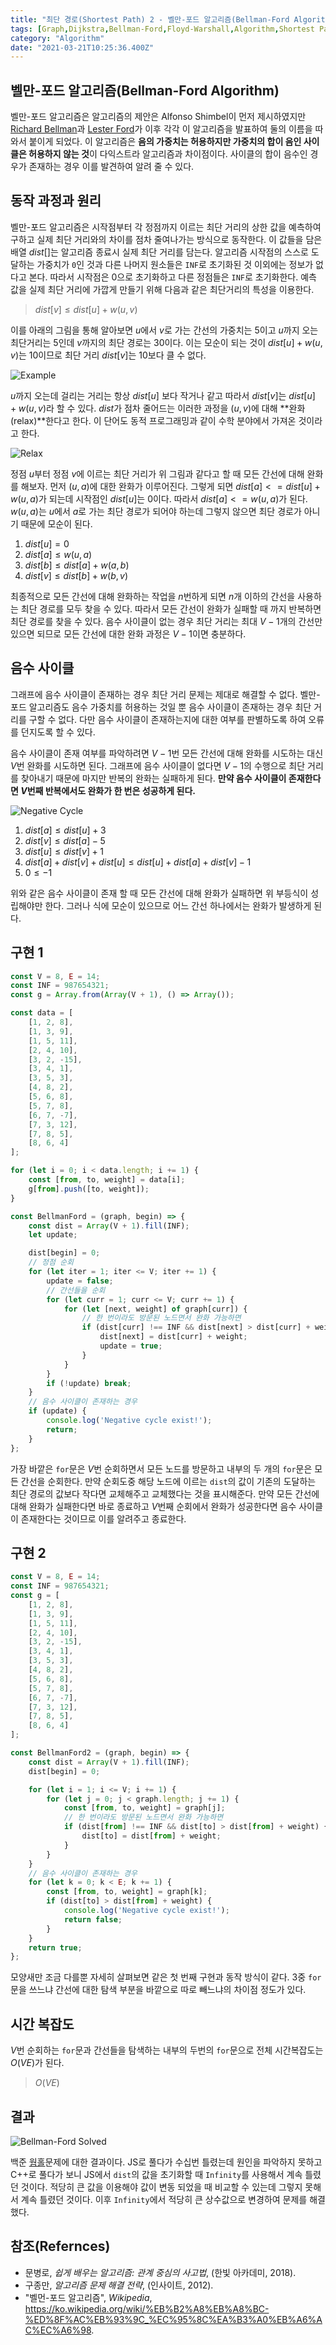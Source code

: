 ```yaml
---
title: "최단 경로(Shortest Path) 2 - 벨만-포드 알고리즘(Bellman-Ford Algorithm)"
tags: [Graph,Dijkstra,Bellman-Ford,Floyd-Warshall,Algorithm,Shortest Path]
category: "Algorithm"
date: "2021-03-21T10:25:36.400Z"
---
```


## 벨만-포드 알고리즘(Bellman-Ford Algorithm)

벨만-포드 알고리즘은 알고리즘의 제안은 Alfonso Shimbel이 먼저 제시하였지만 [Richard Bellman](https://en.wikipedia.org/wiki/Richard_E._Bellman)과 [Lester Ford](https://en.wikipedia.org/wiki/L._R._Ford_Jr.)가 이후 각각 이 알고리즘을 발표하여 둘의 이름을 따와서 붙이게 되었다. 이 알고리즘은 **음의 가중치는 허용하지만 가중치의 합이 음인 사이클은 허용하지 않는 것**이 다익스트라 알고리즘과 차이점이다. 사이클의 합이 음수인 경우가 존재하는 경우 이를 발견하여 알려 줄 수 있다.

## 동작 과정과 원리

벨만-포드 알고리즘은 시작점부터 각 정점까지 이르는 최단 거리의 상한 값을 예측하여 구하고 실제 최단 거리와의 차이를 점차 줄여나가는 방식으로 동작한다. 이 값들을 담은 배열 $dist[]$는 알고리즘 종료시 실제 최단 거리를 담는다. 알고리즘 시작점의 스스로 도달하는 가중치가 `0`인 것과 다른 나머지 원소들은 `INF`로 초기화된 것 이외에는 정보가 없다고 본다. 따라서 시작점은 0으로 초기화하고 다른 정점들은 `INF`로 초기화한다. 예측 값을 실제 최단 거리에 가깝게 만들기 위해 다음과 같은 최단거리의 특성을 이용한다.

> $dist[v] \leq dist[u] + w(u, v)$

이를 아래의 그림을 통해 알아보면 $u$에서 $v$로 가는 간선의 가중치는 $5$이고  $u$까지 오는 최단거리는 $5$인데 $v$까지의 최단 경로는 $30$이다. 이는 모순이 되는 것이 $dist[u] + w(u, v)$는 $10$이므로 최단 거리 $dist[v]$는 $10$보다 클 수 없다.

![Example](bellman-ford-example.png)

$u$까지 오는데 걸리는 거리는 항상 $dist[u]$ 보다 작거나 같고 따라서 $dist[v]$는 $dist[u] + w(u, v)$라 할 수 있다. $dist$가 점차 줄어드는 이러한 과정을 $(u ,v)$에 대해 **완화(relax)**한다고 한다. 이 단어도 동적 프로그래밍과 같이 수학 분야에서 가져온 것이라고 한다.

![Relax](relax.png)

정점 $u$부터 정점 $v$에 이르는 최단 거리가 위 그림과 같다고 할 때 모든 간선에 대해 완화를 해보자. 먼저 $(u, a)$에 대한 완화가 이루어진다. 그렇게 되면 $dist[a] <= dist[u] + w(u, a)$가 되는데 시작점인 $dist[u]$는 $0$이다. 따라서 $dist[a] <= w(u, a)$가 된다. $w(u, a)$는 $u$에서 $a$로 가는 최단 경로가 되어야 하는데 그렇지 않으면 최단 경로가 아니기 때문에 모순이 된다.

1. $dist[u] = 0$
2. $dist[a] \leq w(u, a)$
3. $dist[b] \leq dist[a] + w(a, b)$
4. $dist[v] \leq dist[b] + w(b, v)$

최종적으로 모든 간선에 대해 완화하는 작업을 $n$번하게 되면 $n$개 이하의 간선을 사용하는 최단 경로를 모두 찾을 수 있다. 따라서 모든 간선이 완화가 실패할 때 까지 반복하면 최단 경로를 찾을 수 있다. 음수 사이클이 없는 경우 최단 거리는 최대 $V - 1$개의 간선만 있으면 되므로 모든 간선에 대한 완화 과정은 $V - 1$이면 충분하다.

## 음수 사이클

그래프에 음수 사이클이 존재하는 경우 최단 거리 문제는 제대로 해결할 수 없다. 벨만-포드 알고리즘도 음수 가중치를 허용하는 것일 뿐 음수 사이클이 존재하는 경우 최단 거리를 구할 수 없다. 다만 음수 사이클이 존재하는지에 대한 여부를 판별하도록 하여 오류를 던지도록 할 수 있다.

음수 사이클이 존재 여부를 파악하려면 $V - 1$번 모든 간선에 대해 완화를 시도하는 대신 $V$번 완화를 시도하면 된다. 그래프에 음수 사이클이 없다면 $V - 1$의 수행으로 최단 거리를 찾아내기 때문에 마지만 반복의 완화는 실패하게 된다. **만약 음수 사이클이 존재한다면 $V$번째 반복에서도 완화가 한 번은 성공하게 된다.**

![Negative Cycle](neg-cycle.png)

1. $dist[a] \leq dist[u] + 3$
2. $dist[v] \leq dist[a] - 5$
3. $dist[u] \leq dist[v] + 1$
4. $dist[a] + dist[v] + dist[u] \leq dist[u] + dist[a] + dist[v] -1$
5. $0 \leq -1$

위와 같은 음수 사이클이 존재 할 때 모든 간선에 대해 완화가 실패하면 위 부등식이 성립해야만 한다. 그러나 식에 모순이 있으므로 어느 간선 하나에서는 완화가 발생하게 된다.

## 구현 1

```js
const V = 8, E = 14;
const INF = 987654321;
const g = Array.from(Array(V + 1), () => Array());

const data = [
    [1, 2, 8],
    [1, 3, 9],
    [1, 5, 11],
    [2, 4, 10],
    [3, 2, -15],
    [3, 4, 1],
    [3, 5, 3],
    [4, 8, 2],
    [5, 6, 8],
    [5, 7, 8],
    [6, 7, -7],
    [7, 3, 12],
    [7, 8, 5],
    [8, 6, 4]
];

for (let i = 0; i < data.length; i += 1) {
    const [from, to, weight] = data[i];
    g[from].push([to, weight]);
}

const BellmanFord = (graph, begin) => {
    const dist = Array(V + 1).fill(INF);
    let update;

    dist[begin] = 0;
    // 정점 순회
    for (let iter = 1; iter <= V; iter += 1) {
        update = false;
        // 간선들을 순회
        for (let curr = 1; curr <= V; curr += 1) {
            for (let [next, weight] of graph[curr]) {
                // 한 번이라도 방문된 노드면서 완화 가능하면
                if (dist[curr] !== INF && dist[next] > dist[curr] + weight) {
                    dist[next] = dist[curr] + weight;
                    update = true;
                }
            }
        }
        if (!update) break;
    }
    // 음수 사이클이 존재하는 경우
    if (update) {
        console.log('Negative cycle exist!');
        return;
    }
};
```

가장 바깥은 `for`문은 $V$번 순회하면서 모든 노드를 방문하고 내부의 두 개의 `for`문은 모든 간선을 순회한다. 만약 순회도중 해당 노드에 이르는 `dist`의 값이 기존의 도달하는 최단 경로의 값보다 작다면 교체해주고 교체했다는 것을 표시해준다. 만약 모든 간선에 대해 완화가 실패한다면 바로 종료하고 $V$번째 순회에서 완화가 성공한다면 음수 사이클이 존재한다는 것이므로 이를 알려주고 종료한다.

## 구현 2

```js
const V = 8, E = 14;
const INF = 987654321;
const g = [
    [1, 2, 8],
    [1, 3, 9],
    [1, 5, 11],
    [2, 4, 10],
    [3, 2, -15],
    [3, 4, 1],
    [3, 5, 3],
    [4, 8, 2],
    [5, 6, 8],
    [5, 7, 8],
    [6, 7, -7],
    [7, 3, 12],
    [7, 8, 5],
    [8, 6, 4]
];

const BellmanFord2 = (graph, begin) => {
    const dist = Array(V + 1).fill(INF);
    dist[begin] = 0;

    for (let i = 1; i <= V; i += 1) {
        for (let j = 0; j < graph.length; j += 1) {
            const [from, to, weight] = graph[j];
            // 한 번이라도 방문된 노드면서 완화 가능하면
            if (dist[from] !== INF && dist[to] > dist[from] + weight) {
                dist[to] = dist[from] + weight;
            }
        }
    }
    // 음수 사이클이 존재하는 경우
    for (let k = 0; k < E; k += 1) {
        const [from, to, weight] = graph[k];
        if (dist[to] > dist[from] + weight) {
            console.log('Negative cycle exist!');
            return false;
        }
    }
    return true;
};
```

모양새만 조금 다를뿐 자세히 살펴보면 같은 첫 번째 구현과 동작 방식이 같다. 3중 `for`문을 쓰느냐 간선에 대한 탐색 부분을 바깥으로 따로 빼느냐의 차이점 정도가 있다.

## 시간 복잡도

$V$번 순회하는 `for`문과 간선들을 탐색하는 내부의 두번의 `for`문으로 전체 시간복잡도는 $O(VE)$가 된다.

> $O(VE)$

## 결과

![Bellman-Ford Solved](bellman-ford-solved.png)

백준 [웜홀](https://www.acmicpc.net/problem/1865)문제에 대한 결과이다. JS로 풀다가 수십번 틀렸는데 원인을 파악하지 못하고 C++로 풀다가 보니 JS에서 `dist`의 값을 초기화할 때 `Infinity`를 사용해서 계속 틀렸던 것이다. 적당히 큰 값을 이용해야 값이 변동 되었을 때 비교할 수 있는데 그렇지 못해서 계속 틀렸던 것이다. 이후 `Infinity`에서 적당히 큰 상수값으로 변경하여 문제를 해결했다.

## 참조(Refernces)

- 문병로, *쉽게 배우는 알고리즘: 관계 중심의 사고법*, (한빛 아카데미, 2018).
- 구종만, *알고리즘 문제 해결 전략*, (인사이트, 2012).
- "벨먼-포드 알고리즘", *Wikipedia*, https://ko.wikipedia.org/wiki/%EB%B2%A8%EB%A8%BC-%ED%8F%AC%EB%93%9C_%EC%95%8C%EA%B3%A0%EB%A6%AC%EC%A6%98.